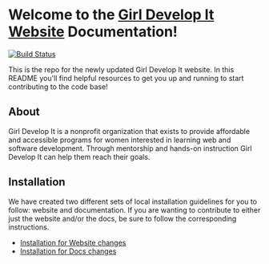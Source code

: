 # Welcome to the [Girl Develop It Website](http://girl-develop-it.herokuapp.com) Documentation!
[![Build Status](https://travis-ci.org/imuchnik/gdi-new-site.svg?branch=production)](https://travis-ci.org/imuchnik/gdi-new-site)

This is the repo for the newly updated Girl Develop It website. In this README you'll find helpful resources to get you up and running to start contributing to the code base!

## About

Girl Develop It is a nonprofit organization that exists to provide affordable and accessible programs for women interested in learning web and software development. Through mentorship and hands-on instruction Girl Develop It can help them reach their goals.

## Installation

We have created two different sets of local installation guidelines for you to follow: website and documentation. If you are wanting to contribute to either just the website and/or the docs, be sure to follow the corresponding instructions.

- [Installation for Website changes](sources/installation.md)
- [Installation for Docs changes](sources/installation_docs.md)
